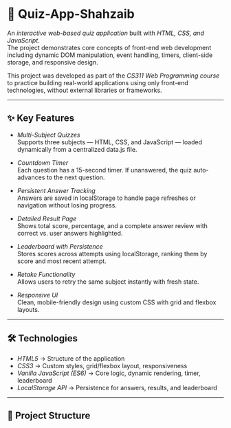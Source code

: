 # 📘 Quiz-App-Shahzaib

An *interactive web-based quiz application* built with *HTML, CSS, and JavaScript*.  
The project demonstrates core concepts of front-end web development including dynamic DOM manipulation, event handling, timers, client-side storage, and responsive design.  

This project was developed as part of the *CS311 Web Programming course* to practice building real-world applications using only front-end technologies, without external libraries or frameworks.  

---

## ✨ Key Features  

- *Multi-Subject Quizzes*  
  Supports three subjects — HTML, CSS, and JavaScript — loaded dynamically from a centralized data.js file.  

- *Countdown Timer*  
  Each question has a 15-second timer. If unanswered, the quiz auto-advances to the next question.  

- *Persistent Answer Tracking*  
  Answers are saved in localStorage to handle page refreshes or navigation without losing progress.  

- *Detailed Result Page*  
  Shows total score, percentage, and a complete answer review with correct vs. user answers highlighted.  

- *Leaderboard with Persistence*  
  Stores scores across attempts using localStorage, ranking them by score and most recent attempt.  

- *Retake Functionality*  
  Allows users to retry the same subject instantly with fresh state.  

- *Responsive UI*  
  Clean, mobile-friendly design using custom CSS with grid and flexbox layouts.  

---

## 🛠️ Technologies  

- *HTML5* → Structure of the application  
- *CSS3* → Custom styles, grid/flexbox layout, responsiveness  
- *Vanilla JavaScript (ES6)* → Core logic, dynamic rendering, timer, leaderboard  
- *LocalStorage API* → Persistence for answers, results, and leaderboard  

---

## 📂 Project Structure
